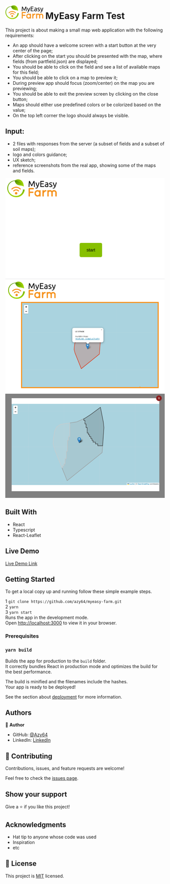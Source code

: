 # <img src='./public/2-logo.png' width="120" alt="logo"/> MyEasy Farm Test 

This project is about making a small map web application with the following requirements:
- An app should have a welcome screen with a start button at the very center of the page;
- After clicking on the start you should be presented with the map, where fields (from partfield.json) are displayed;
- You should be able to click on the field and see a list of available maps for this field;
- You should be able to click on a map to preview it;
- During preview app should focus (zoom/center) on the map you are previewing;
- You should be able to exit the preview screen by clicking on the close button;
- Maps should either use predefined colors or be colorized based on the value;
- On the top left corner the logo should always be visible.


 ## Input:
- 2 files with responses from the server (a subset of fields and a subset of soil maps);
- logo and colors guidance;
- UX sketch;
- reference screenshots from the real app, showing some of the maps and fields.


![screenshot](./s1.png)
![screenshot](./s2.png)
![screenshot](./s3.png)


## Built With

- React
- Typescript
- React-Leaflet
  
## Live Demo

[Live Demo Link](https://mef-app.herokuapp.com/map)


## Getting Started

To get a local copy up and running follow these simple example steps.

1  `
git clone https://github.com/azy64/myeasy-farm.git
`
<br/>
2  `
yarn 
`
<br/>
3  `
yarn start
`
<br>
Runs the app in the development mode.\
Open [http://localhost:3000](http://localhost:3000) to view it in your browser.
### Prerequisites


### `yarn build`

Builds the app for production to the `build` folder.\
It correctly bundles React in production mode and optimizes the build for the best performance.

The build is minified and the filenames include the hashes.\
Your app is ready to be deployed!

See the section about [deployment](https://facebook.github.io/create-react-app/docs/deployment) for more information.

## Authors

👤 **Author**

- GitHub: [@Azy64](https://github.com/azy64)
- LinkedIn: [LinkedIn](https://www.linkedin.com/in/azaria-saidi-524780112/)

## 🤝 Contributing

Contributions, issues, and feature requests are welcome!

Feel free to check the [issues page](../../issues/).

## Show your support

Give a ⭐️ if you like this project!

## Acknowledgments

- Hat tip to anyone whose code was used
- Inspiration
- etc

## 📝 License

This project is [MIT](./MIT.md) licensed.